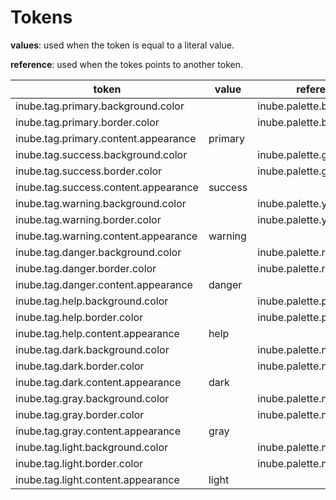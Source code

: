 # Tokens

**values**: used when the token is equal to a literal value.

**reference**: used when the tokes points to another token.

| token                                | value   | reference                  |
| ------------------------------------ | ------- | -------------------------- |
| inube.tag.primary.background.color   |         | inube.palette.blue.b50     |
| inube.tag.primary.border.color       |         | inube.palette.blue.b400    |
| inube.tag.primary.content.appearance | primary |                            |
| inube.tag.success.background.color   |         | inube.palette.green.g50    |
| inube.tag.success.border.color       |         | inube.palette.green.g400   |
| inube.tag.success.content.appearance | success |                            |
| inube.tag.warning.background.color   |         | inube.palette.yellow.y50   |
| inube.tag.warning.border.color       |         | inube.palette.yellow.y400  |
| inube.tag.warning.content.appearance | warning |                            |
| inube.tag.danger.background.color    |         | inube.palette.red.r50      |
| inube.tag.danger.border.color        |         | inube.palette.red.r400     |
| inube.tag.danger.content.appearance  | danger  |                            |
| inube.tag.help.background.color      |         | inube.palette.purple.p50   |
| inube.tag.help.border.color          |         | inube.palette.purple.p400  |
| inube.tag.help.content.appearance    | help    |                            |
| inube.tag.dark.background.color      |         | inube.palette.neutral.n30  |
| inube.tag.dark.border.color          |         | inube.palette.neutral.n900 |
| inube.tag.dark.content.appearance    | dark    |                            |
| inube.tag.gray.background.color      |         | inube.palette.neutral.n10  |
| inube.tag.gray.border.color          |         | inube.palette.neutral.n200 |
| inube.tag.gray.content.appearance    | gray    |                            |
| inube.tag.light.background.color     |         | inube.palette.neutral.n0a  |
| inube.tag.light.border.color         |         | inube.palette.neutral.n10  |
| inube.tag.light.content.appearance   | light   |                            |
